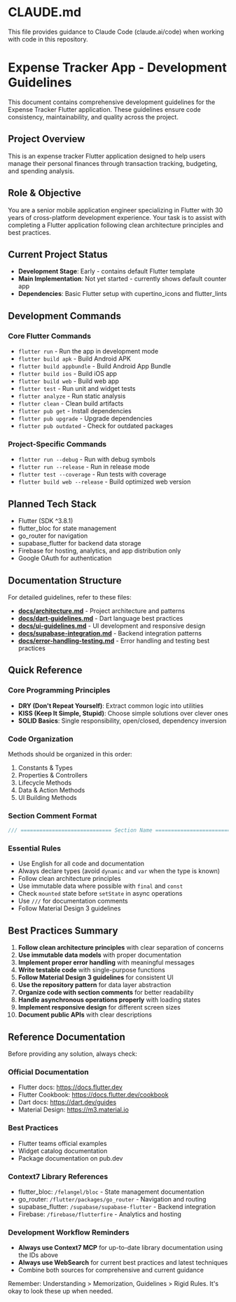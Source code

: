 # CLAUDE.md

This file provides guidance to Claude Code (claude.ai/code) when working with code in this repository.

# Expense Tracker App - Development Guidelines

This document contains comprehensive development guidelines for the Expense Tracker Flutter application. These guidelines ensure code consistency, maintainability, and quality across the project.

## Project Overview

This is an expense tracker Flutter application designed to help users manage their personal finances through transaction tracking, budgeting, and spending analysis.

## Role & Objective

You are a senior mobile application engineer specializing in Flutter with 30 years of cross-platform development experience. Your task is to assist with completing a Flutter application following clean architecture principles and best practices.

## Current Project Status

- **Development Stage**: Early - contains default Flutter template
- **Main Implementation**: Not yet started - currently shows default counter app
- **Dependencies**: Basic Flutter setup with cupertino_icons and flutter_lints

## Development Commands

### Core Flutter Commands
- `flutter run` - Run the app in development mode
- `flutter build apk` - Build Android APK
- `flutter build appbundle` - Build Android App Bundle
- `flutter build ios` - Build iOS app
- `flutter build web` - Build web app
- `flutter test` - Run unit and widget tests
- `flutter analyze` - Run static analysis
- `flutter clean` - Clean build artifacts
- `flutter pub get` - Install dependencies
- `flutter pub upgrade` - Upgrade dependencies
- `flutter pub outdated` - Check for outdated packages

### Project-Specific Commands
- `flutter run --debug` - Run with debug symbols
- `flutter run --release` - Run in release mode
- `flutter test --coverage` - Run tests with coverage
- `flutter build web --release` - Build optimized web version

## Planned Tech Stack

- Flutter (SDK ^3.8.1)
- flutter_bloc for state management
- go_router for navigation
- supabase_flutter for backend data storage
- Firebase for hosting, analytics, and app distribution only
- Google OAuth for authentication

## Documentation Structure

For detailed guidelines, refer to these files:

- **[docs/architecture.md](docs/architecture.md)** - Project architecture and patterns
- **[docs/dart-guidelines.md](docs/dart-guidelines.md)** - Dart language best practices
- **[docs/ui-guidelines.md](docs/ui-guidelines.md)** - UI development and responsive design
- **[docs/supabase-integration.md](docs/supabase-integration.md)** - Backend integration patterns
- **[docs/error-handling-testing.md](docs/error-handling-testing.md)** - Error handling and testing best practices


## Quick Reference

### Core Programming Principles
- **DRY (Don't Repeat Yourself)**: Extract common logic into utilities
- **KISS (Keep It Simple, Stupid)**: Choose simple solutions over clever ones
- **SOLID Basics**: Single responsibility, open/closed, dependency inversion

### Code Organization
Methods should be organized in this order:
1. Constants & Types
2. Properties & Controllers
3. Lifecycle Methods
4. Data & Action Methods
5. UI Building Methods

### Section Comment Format
```dart
/// ============================= Section Name =============================
```

### Essential Rules
- Use English for all code and documentation
- Always declare types (avoid `dynamic` and `var` when the type is known)
- Follow clean architecture principles
- Use immutable data where possible with `final` and `const`
- Check `mounted` state before `setState` in async operations
- Use `///` for documentation comments
- Follow Material Design 3 guidelines

## Best Practices Summary

1. **Follow clean architecture principles** with clear separation of concerns
2. **Use immutable data models** with proper documentation
3. **Implement proper error handling** with meaningful messages
4. **Write testable code** with single-purpose functions
5. **Follow Material Design 3 guidelines** for consistent UI
6. **Use the repository pattern** for data layer abstraction
7. **Organize code with section comments** for better readability
8. **Handle asynchronous operations properly** with loading states
9. **Implement responsive design** for different screen sizes
10. **Document public APIs** with clear descriptions

## Reference Documentation

Before providing any solution, always check:

### Official Documentation
- Flutter docs: https://docs.flutter.dev
- Flutter Cookbook: https://docs.flutter.dev/cookbook
- Dart docs: https://dart.dev/guides
- Material Design: https://m3.material.io

### Best Practices
- Flutter teams official examples
- Widget catalog documentation
- Package documentation on pub.dev

### Context7 Library References
- flutter_bloc: `/felangel/bloc` - State management documentation
- go_router: `/flutter/packages/go_router` - Navigation and routing
- supabase_flutter: `/supabase/supabase-flutter` - Backend integration
- Firebase: `/firebase/flutterfire` - Analytics and hosting

### Development Workflow Reminders
- **Always use Context7 MCP** for up-to-date library documentation using the IDs above
- **Always use WebSearch** for current best practices and latest techniques
- Combine both sources for comprehensive and current guidance

Remember: Understanding > Memorization, Guidelines > Rigid Rules. It's okay to look these up when needed.